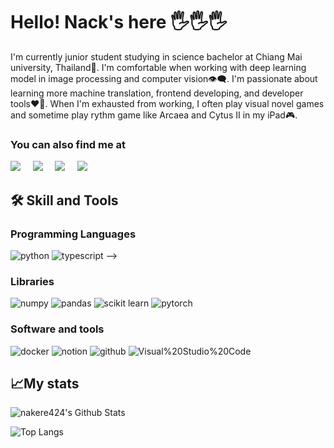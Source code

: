 # Hello! Nack's here 🖐🖐🖐
I'm currently junior student studying in science bachelor at Chiang Mai university, Thailand📖. I'm comfortable when working with deep learning model in image processing and computer vision👁‍🗨. I'm passionate about learning more machine translation, frontend developing, and developer tools❤️‍🔥. When I'm exhausted from working, I often play visual novel games and sometime play rythm game like Arcaea and Cytus II in my iPad🎮.

### You can also find me at
 <a href="mailto:nakere4@gmail.com"><img src="https://img.shields.io/badge/gmail-%23D14836.svg?&style=for-the-badge&logo=gmail&logoColor=white" /></a>&nbsp;&nbsp;&nbsp;&nbsp;
 <a href="https://www.linkedin.com/in/phutcharaphon-leesuksam/"><img src="https://img.shields.io/badge/linkedin-%230077B5.svg?&style=for-the-badge&logo=linkedin&logoColor=white" /></a>&nbsp;&nbsp;&nbsp;&nbsp;
 <a href="https://www.kaggle.com/ccaitlum/"><img src="https://img.shields.io/badge/kaggle-21A1E1?&style=for-the-badge&logo=kaggle&logoColor=white" /></a>&nbsp;&nbsp;&nbsp;&nbsp;
 </a>
 <a href="https://www.facebook.com/phutcharaphon.leesuksam/"><img src="https://img.shields.io/badge/facebook-%233B5998.svg?&style=for-the-badge&logo=facebook&logoColor=white" /></a>&nbsp;&nbsp;&nbsp;&nbsp;
 </a>
 
## 🛠 Skill and Tools
### Programming Languages
![python](https://img.shields.io/badge/-python-blue?style=for-the-badge&logo=python&logoColor=white)
![typescript](https://img.shields.io/badge/-typescript-207BFF?style=for-the-badge&logo=typescript&logoColor=white) -->

### Libraries
![numpy](https://img.shields.io/badge/-numpy-11A0CA?style=for-the-badge&logo=numpy&logoColor=white)
![pandas](https://img.shields.io/badge/-pandas-black?style=for-the-badge&logo=pandas&logoColor=white)
![scikit learn](https://img.shields.io/badge/-scikit%20learn-orange?style=for-the-badge&logo=scikit-learn&logoColor=white)
![pytorch](https://img.shields.io/badge/-pytorch-black?style=for-the-badge&logo=pytorch&logoColor=FF4817)

### Software and tools
![docker](https://img.shields.io/badge/-docker-1788FF?style=for-the-badge&logo=docker&logoColor=white)
![notion](https://img.shields.io/badge/-notion-black?style=for-the-badge&logo=notion&logoColor=white)
![github](https://img.shields.io/badge/-github-black?style=for-the-badge&logo=github&logoColor=white)
![Visual%20Studio%20Code](https://img.shields.io/badge/-Visual%20Studio%20Code-23ACFF?style=for-the-badge&logo=Visual%20Studio%20Code&logoColor=white)

## 📈My stats
![nakere424's Github Stats](https://github-readme-stats.vercel.app/api?username=nakere424&count_private=true&show_icons=true&include_all_commits=true)

![Top Langs](https://github-readme-stats.vercel.app/api/top-langs/?username=nakere424&hide=TeX&layout=compact)
